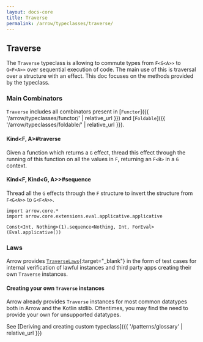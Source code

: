 ```yaml
---
layout: docs-core
title: Traverse
permalink: /arrow/typeclasses/traverse/
---
```


## Traverse




The `Traverse` typeclass is allowing to commute types from `F<G<A>>` to `G<F<A>>` over sequential execution of code.
The main use of this is traversal over a structure with an effect.
This doc focuses on the methods provided by the typeclass.

### Main Combinators

`Traverse` includes all combinators present in [`Functor`]({{ '/arrow/typeclasses/functor/' | relative_url }})
and [`Foldable`]({{ '/arrow/typeclasses/foldable/' | relative_url }}).

#### Kind<F, A>#traverse

Given a function which returns a `G` effect, thread this effect through the running of this function on all the values
in `F`, returning an `F<B>` in a `G` context.

#### Kind<F, Kind<G, A>>#sequence

Thread all the `G` effects through the `F` structure to invert the structure from `F<G<A>>` to `G<F<A>>`.

```kotlin:ank
import arrow.core.*
import arrow.core.extensions.eval.applicative.applicative

Const<Int, Nothing>(1).sequence<Nothing, Int, ForEval>(Eval.applicative())
```

### Laws

Arrow provides [`TraverseLaws`][travers_laws_source]{:target="_blank"} in the form of test cases for internal verification of lawful instances and third party apps creating their own `Traverse` instances.

#### Creating your own `Traverse` instances

Arrow already provides `Traverse` instances for most common datatypes both in Arrow and the Kotlin stdlib.
Oftentimes, you may find the need to provide your own for unsupported datatypes.

See [Deriving and creating custom typeclass]({{ '/patterns/glossary' | relative_url }})

[travers_laws_source]: https://github.com/arrow-kt/arrow/blob/master/arrow-libs/core/arrow-core-test/src/main/kotlin/arrow/core/test/laws/TraverseLaws.kt